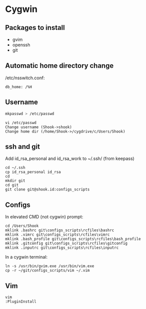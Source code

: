Cygwin
======

Packages to install
-------------------

- gvim
- openssh
- git

Automatic home directory change
-------------------------------

/etc/nsswitch.conf:

```
db_home: /%H
```

Username
--------

```bash
mkpasswd > /etc/passwd
```

```
vi /etc/passwd
Change username (Shook->shook)
Change home dir (/home/Shook->/cygdrive/c/Users/Shook)
```

ssh and git
-----------

Add id_rsa_personal and id_rsa_work to ~/.ssh/ (from keepass)

```
cd ~/.ssh
cp id_rsa_personal id_rsa
cd
mkdir git
cd git
git clone git@shook.id:configs_scripts
```

Configs
-------

In elevated CMD (not cygwin) prompt:

```
cd /Users/Shook
mklink .bashrc git\configs_scripts\rcfiles\bashrc
mklink .vimrc git\configs_scripts\rcfiles\vimrc
mklink .bash_profile git\configs_scripts\rcfiles\bash_profile
mklink .gitconfig git\configs_scripts\rcfiles\gitconfig
mklink .inputrc git\configs_scripts\rcfiles\inputrc
```

In a cygwin terminal:

```
ln -s /usr/bin/gvim.exe /usr/bin/vim.exe
cp -r ~/git/configs_scripts/vim ~/.vim
```

Vim
---

```
vim
:PluginInstall
```

